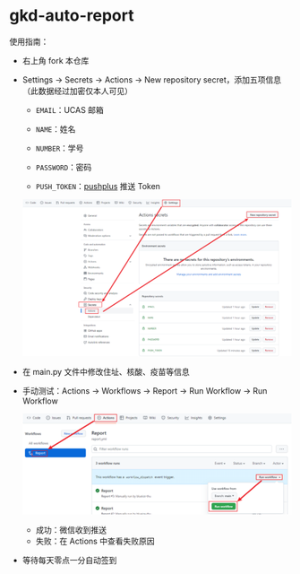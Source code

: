 # gkd-auto-report

使用指南：
- 右上角 fork 本仓库

- Settings -> Secrets -> Actions -> New repository secret，添加五项信息（此数据经过加密仅本人可见）

  - `EMAIL`：UCAS 邮箱

  - `NAME`：姓名

  - `NUMBER`：学号

  - `PASSWORD`：密码

  - `PUSH_TOKEN`：[pushplus](http://www.pushplus.plus/) 推送 Token

  ![help1](img/help1.png)

- 在 main.py 文件中修改住址、核酸、疫苗等信息

- 手动测试：Actions -> Workflows -> Report -> Run Workflow -> Run Workflow

  ![help2](img/help2.png)

  - 成功：微信收到推送
  - 失败：在 Actions 中查看失败原因

- 等待每天零点一分自动签到
